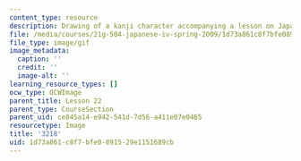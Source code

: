 ```yaml
---
content_type: resource
description: Drawing of a kanji character accompanying a lesson on Japanese.
file: /media/courses/21g-504-japanese-iv-spring-2009/1d73a861c8f7bfe0891529e1151689cb_3218.gif
file_type: image/gif
image_metadata:
  caption: ''
  credit: ''
  image-alt: ''
learning_resource_types: []
ocw_type: OCWImage
parent_title: Lesson 22
parent_type: CourseSection
parent_uid: ce845a14-e942-541d-7d56-a411e07e0465
resourcetype: Image
title: '3218'
uid: 1d73a861-c8f7-bfe0-8915-29e1151689cb
---
```

